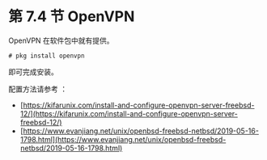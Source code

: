 # 第 7.4 节 OpenVPN

OpenVPN 在软件包中就有提供。

```shell
# pkg install openvpn
```

即可完成安装。

配置方法请参考 ：

- [https://kifarunix.com/install-and-configure-openvpn-server-freebsd-12/](https://kifarunix.com/install-and-configure-openvpn-server-freebsd-12/)
- [https://www.evanjiang.net/unix/openbsd-freebsd-netbsd/2019-05-16-1798.html](https://www.evanjiang.net/unix/openbsd-freebsd-netbsd/2019-05-16-1798.html)
